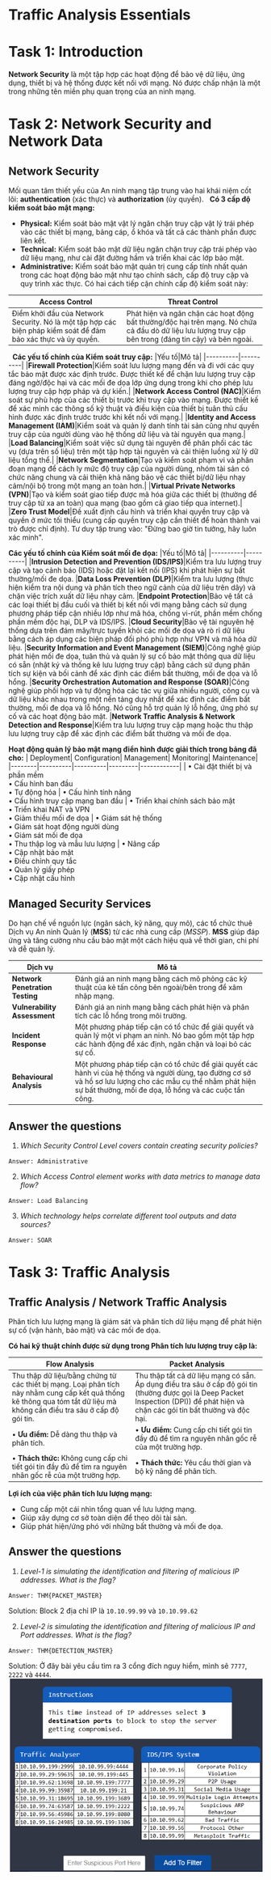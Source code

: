 # Traffic Analysis Essentials
# Task 1: Introduction
**Network Security** là một tập hợp các hoạt động để bảo vệ dữ liệu, ứng dụng, thiết bị và hệ thống được kết nối với mạng. Nó được chấp nhận là một trong những tên miền phụ quan trọng của an ninh mạng.
&nbsp;
# Task 2: Network Security and Network Data
## Network Security
Mối quan tâm thiết yếu của An ninh mạng tập trung vào hai khái niệm cốt lõi: **authentication** (xác thực) và **authorization** (ủy quyền).
&nbsp;
**Có 3 cấp độ kiểm soát bảo mật mạng:**
- **Physical:** Kiểm soát bảo mật vật lý ngăn chặn truy cập vật lý trái phép vào các thiết bị mạng, bảng cáp, ổ khóa và tất cả các thành phần được liên kết.
- **Technical:** Kiểm soát bảo mật dữ liệu ngăn chặn truy cập trái phép vào dữ liệu mạng, như cài đặt đường hầm và triển khai các lớp bảo mật.
- **Administrative:** Kiểm soát bảo mật quản trị cung cấp tính nhất quán trong các hoạt động bảo mật như tạo chính sách, cấp độ truy cập và quy trình xác thực.
Có hai cách tiếp cận chính cấp độ kiểm soát này:

|   Access Control   |   Threat Control   |
|----------|----------|
| Điểm khởi đầu của Network Security. Nó là một tập hợp các biện pháp kiểm soát để đảm bảo xác thực và ủy quyền.|Phát hiện và ngăn chặn các hoạt động bất thường/độc hại trên mạng. Nó chứa cả đầu dò dữ liệu lưu lượng truy cập bên trong (đáng tin cậy) và bên ngoài.

&nbsp;
**Các yếu tố chính của Kiểm soát truy cập:**
|Yếu tố|Mô tả|
|----------|----------|
|**Firewall Protection**|Kiểm soát lưu lượng mạng đến và đi với các quy tắc bảo mật được xác định trước. Được thiết kế để chặn lưu lượng truy cập đáng ngờ/độc hại và các mối đe dọa lớp ứng dụng trong khi cho phép lưu lượng truy cập hợp pháp và dự kiến.|
|**Network Access Control (NAC)**|Kiểm soát sự phù hợp của các thiết bị trước khi truy cập vào mạng. Được thiết kế để xác minh các thông số kỹ thuật và điều kiện của thiết bị tuân thủ cấu hình được xác định trước trước khi kết nối với mạng.|
|**Identity and Access Management (IAM)**|Kiểm soát và quản lý danh tính tài sản cũng như quyền truy cập của người dùng vào hệ thống dữ liệu và tài nguyên qua mạng.|
|**Load Balancing**|Kiểm soát việc sử dụng tài nguyên để phân phối các tác vụ (dựa trên số liệu) trên một tập hợp tài nguyên và cải thiện luồng xử lý dữ liệu tổng thể.|
|**Network Segmentation**|Tạo và kiểm soát phạm vi và phân đoạn mạng để cách ly mức độ truy cập của người dùng, nhóm tài sản có chức năng chung và cải thiện khả năng bảo vệ các thiết bị/dữ liệu nhạy cảm/nội bộ trong một mạng an toàn hơn.|
|**Virtual Private Networks (VPN)**|Tạo và kiểm soát giao tiếp được mã hóa giữa các thiết bị (thường để truy cập từ xa an toàn) qua mạng (bao gồm cả giao tiếp qua internet).|
|**Zero Trust Model**|Đề xuất định cấu hình và triển khai quyền truy cập và quyền ở mức tối thiểu (cung cấp quyền truy cập cần thiết để hoàn thành vai trò được chỉ định). Tư duy tập trung vào: "Đừng bao giờ tin tưởng, hãy luôn xác minh".

**Các yếu tố chính của Kiểm soát mối đe dọa:**
|Yếu tố|Mô tả|
|----------|----------|
|**Intrusion Detection and Prevention (IDS/IPS)**|Kiểm tra lưu lượng truy cập và tạo cảnh báo (IDS) hoặc đặt lại kết nối (IPS) khi phát hiện sự bất thường/mối đe dọa.
|**Data Loss Prevention (DLP)**|Kiểm tra lưu lượng (thực hiện kiểm tra nội dung và phân tích theo ngữ cảnh của dữ liệu trên dây) và chặn việc trích xuất dữ liệu nhạy cảm.
|**Endpoint Protection**|Bảo vệ tất cả các loại thiết bị đầu cuối và thiết bị kết nối với mạng bằng cách sử dụng phương pháp tiếp cận nhiều lớp như mã hóa, chống vi-rút, phần mềm chống phần mềm độc hại, DLP và IDS/IPS.
|**Cloud Security**|Bảo vệ tài nguyên hệ thống dựa trên đám mây/trực tuyến khỏi các mối đe dọa và rò rỉ dữ liệu bằng cách áp dụng các biện pháp đối phó phù hợp như VPN và mã hóa dữ liệu.
|**Security Information and Event Management (SIEM)**|Công nghệ giúp phát hiện mối đe dọa, tuân thủ và quản lý sự cố bảo mật thông qua dữ liệu có sẵn (nhật ký và thống kê lưu lượng truy cập) bằng cách sử dụng phân tích sự kiện và bối cảnh để xác định các điểm bất thường, mối đe dọa và lỗ hổng.
|**Security Orchestration Automation and Response (SOAR)**|Công nghệ giúp phối hợp và tự động hóa các tác vụ giữa nhiều người, công cụ và dữ liệu khác nhau trong một nền tảng duy nhất để xác định các điểm bất thường, mối đe dọa và lỗ hổng. Nó cũng hỗ trợ quản lý lỗ hổng, ứng phó sự cố và các hoạt động bảo mật.
|**Network Traffic Analysis & Network Detection and Response**|Kiểm tra lưu lượng truy cập mạng hoặc thu thập lưu lượng truy cập để xác định các điểm bất thường và mối đe dọa.
&nbsp;

**Hoạt động quản lý bảo mật mạng điển hình được giải thích trong bảng đã cho:**
| Deployment| Configuration| Management| Monitoring| Maintenance|
|--------|----------|----------|---------|------------|
| • Cài đặt thiết bị và phần mềm<br>• Cấu hình ban đầu<br>• Tự động hóa | • Cấu hình tính năng<br>• Cấu hình truy cập mạng ban đầu | • Triển khai chính sách bảo mật<br>• Triển khai NAT và VPN<br>• Giảm thiểu mối đe dọa | • Giám sát hệ thống<br>• Giám sát hoạt động người dùng<br>• Giám sát mối đe dọa<br>• Thu thập log và mẫu lưu lượng | • Nâng cấp<br>• Cập nhật bảo mật<br>• Điều chỉnh quy tắc<br>• Quản lý giấy phép<br>• Cập nhật cấu hình
&nbsp;

## Managed Security Services
Do hạn chế về nguồn lực (ngân sách, kỹ năng, quy mô), các tổ chức thuê Dịch vụ An ninh Quản lý (**MSS**) từ các nhà cung cấp (*MSSP*). **MSS** giúp đáp ứng và tăng cường nhu cầu bảo mật một cách hiệu quả về thời gian, chi phí và dễ quản lý.

| Dịch vụ| Mô tả|
|-----------|----------|
| **Network Penetration Testing** | Đánh giá an ninh mạng bằng cách mô phỏng các kỹ thuật của kẻ tấn công bên ngoài/bên trong để xâm nhập mạng.|
| **Vulnerability Assessment** | Đánh giá an ninh mạng bằng cách phát hiện và phân tích các lỗ hổng trong môi trường.|
| **Incident Response** | Một phương pháp tiếp cận có tổ chức để giải quyết và quản lý một vi phạm an ninh. Nó bao gồm một tập hợp các hành động để xác định, ngăn chặn và loại bỏ các sự cố.|
| **Behavioural Analysis** | Một phương pháp tiếp cận có tổ chức để giải quyết các hành vi của hệ thống và người dùng, tạo đường cơ sở và hồ sơ lưu lượng cho các mẫu cụ thể nhằm phát hiện sự bất thường, mối đe dọa, lỗ hổng và các cuộc tấn công.|

## Answer the questions
1. *Which Security Control Level covers contain creating security policies?*
```
Answer: Administrative
```
2. *Which Access Control element works with data metrics to manage data flow?*
```
Answer: Load Balancing
```
3. *Which technology helps correlate different tool outputs and data sources?*
```
Answer: SOAR
```
# Task 3: Traffic Analysis
## Traffic Analysis / Network Traffic Analysis
Phân tích lưu lượng mạng là giám sát và phân tích dữ liệu mạng để phát hiện sự cố (vận hành, bảo mật) và các mối đe dọa.

**Có hai kỹ thuật chính được sử dụng trong Phân tích lưu lượng truy cập là:**

| Flow Analysis| Packet Analysis|
|-----------|--------------|
| Thu thập dữ liệu/bằng chứng từ các thiết bị mạng. Loại phân tích này nhằm cung cấp kết quả thống kê thông qua tóm tắt dữ liệu mà không cần điều tra sâu ở cấp độ gói tin. | Thu thập tất cả dữ liệu mạng có sẵn. Áp dụng điều tra sâu ở cấp độ gói tin (thường được gọi là Deep Packet Inspection (DPI)) để phát hiện và chặn các gói tin bất thường và độc hại. |
| • **Ưu điểm:** Dễ dàng thu thập và phân tích.| • **Ưu điểm:** Cung cấp chi tiết gói tin đầy đủ để tìm ra nguyên nhân gốc rễ của một trường hợp.|
| • **Thách thức:** Không cung cấp chi tiết gói tin đầy đủ để tìm ra nguyên nhân gốc rễ của một trường hợp.| • **Thách thức:** Yêu cầu thời gian và bộ kỹ năng để phân tích.|

**Lợi ích của việc phân tích lưu lượng mạng:**
- Cung cấp một cái nhìn tổng quan về lưu lượng mạng.
- Giúp xây dựng cơ sở toàn diện để theo dõi tài sản.
- Giúp phát hiện/ứng phó với những bất thường và mối đe dọa.

## Answer the questions
1. *Level-1 is simulating the identification and filtering of malicious IP addresses.*
*What is the flag?*
```
Answer: THM{PACKET_MASTER}
```
Solution: Block 2 địa chỉ IP là `10.10.99.99` và `10.10.99.62`

2. *Level-2 is simulating the identification and filtering of malicious IP and Port addresses.*
*What is the flag?*
```
Answer: THM{DETECTION_MASTER}
```
Solution: Ở đây bài yêu cầu tìm ra 3 cổng đích nguy hiểm, mình sẽ `7777`, `2222` và `4444`. 
![alt text](images/level2.png)